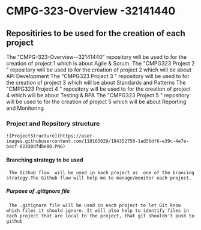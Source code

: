 # CMPG-323-Overview -32141440
## Repositiries  to be used for the creation of each project
  The "CMPG-323-Overview--32141440" repository will be used to for the creation of project 1 which is about Agile & Scrum.
  The "CMPG323 Project 2 " repository will be used to for the creation of project 2 which will be about API Development
  The "CMPG323 Project 3 " repository will be used to for the creation of project 3 which will be about Standards and Patterns
  The "CMPG323 Project 4 " repository will be used to for the creation of project 4 which will be about Testing & RPA
  The "CMPG323 Project 5 " repository will be used to for the creation of project 5 which will be about Reporting and Monitoring
 ### Project and Repsitory structure
 
    ![ProjectStructure](https://user-images.githubusercontent.com/110165029/184352750-1ad56df6-e39c-4e7e-bacf-62330dfdbe80.PNG)
#### Branching strategy to be used
     The Github flow  will be used in each project as  one of the brancing strategy.The Github flow will help me to manage/monitor each project.
   
##### Purpose of .gitignore file
     The .gitignore file will be used in each project to let Git know which files it should ignore. It will also help to identify files in each project that are local to the project, that git shouldn't push to github

